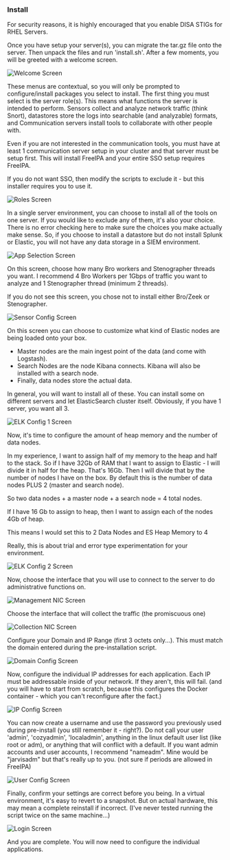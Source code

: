 ### Install

For security reasons, it is highly encouraged that you enable DISA STIGs for RHEL Servers.

Once you have setup your server(s), you can migrate the tar.gz file onto the server. Then unpack the files and run 'install.sh'. After a few moments, you will be greeted with a welcome screen.

![Welcome Screen](../assets/install/install1.png)

These menus are contextual, so you will only be prompted to configure/install packages you select to install. The first thing you must select is the server role(s). This means what functions the server is intended to perform. Sensors collect and analyze network traffic (think Snort), datastores store the logs into searchable (and analyzable) formats, and Communication servers install tools to collaborate with other people with.

Even if you are not interested in the communication tools, you must have at least 1 communication server setup in your cluster and that server must be setup first. This will install FreeIPA and your entire SSO setup requires FreeIPA.

If you do not want SSO, then modify the scripts to exclude it - but this installer requires you to use it.

![Roles Screen](../assets/install/install2.png)

In a single server environment, you can choose to install all of the tools on one server. If you would like to exclude any of them, it's also your choice. There is no error checking here to make sure the choices you make actually make sense. So, if you choose to install a datastore but do not install Splunk or Elastic, you will not have any data storage in a SIEM environment.  

![App Selection Screen](../assets/install/install3.png)

On this screen, choose how many Bro workers and Stenographer threads you want. I recommend 4 Bro Workers per 1Gbps of traffic you want to analyze and 1 Stenographer thread (minimum 2 threads).

If you do not see this screen, you chose not to install either Bro/Zeek or Stenographer.

![Sensor Config Screen](../assets/install/install4.png)

On this screen you can choose to customize what kind of Elastic nodes are being loaded onto your box.
* Master nodes are the main ingest point of the data (and come with Logstash).
* Search Nodes are the node Kibana connects. Kibana will also be installed with a search node.
* Finally, data nodes store the actual data.

In general, you will want to install all of these. You can install some on different servers and let ElasticSearch cluster itself. Obviously, if you have 1 server, you want all 3.

![ELK Config 1 Screen](../assets/install/install5.png)

Now, it's time to configure the amount of heap memory and the number of data nodes.

In my experience, I want to assign half of my memory to the heap and half to the stack. So if I have 32Gb of RAM that I want to assign to Elastic - I will divide it in half for the heap. That's 16Gb. Then I will divide that by the number of nodes I have on the box. By default this is the number of data nodes PLUS 2 (master and search node).

So two data nodes + a master node + a search node = 4 total nodes.

If I have 16 Gb to assign to heap, then I want to assign each of the nodes 4Gb of heap.

This means I would set this to 2 Data Nodes and ES Heap Memory to 4

Really, this is about trial and error type experimentation for your environment.

![ELK Config 2 Screen](../assets/install/install6.png)

Now, choose the interface that you will use to connect to the server to do administrative functions on.

![Management NIC Screen](../assets/install/install7.png)

Choose the interface that will collect the traffic (the promiscuous one)

![Collection NIC Screen](../assets/install/install8.png)

Configure your Domain and IP Range (first 3 octets only...). This must match the domain entered during the pre-installation script.

![Domain Config Screen](../assets/install/install9.png)

Now, configure the individual IP addresses for each application. Each IP must be addressable inside of your network. If they aren't, this will fail. (and you will have to start from scratch, because this configures the Docker container - which you can't reconfigure after the fact.)

![IP Config Screen](../assets/install/Install10.png)

You can now create a username and use the password you previously used during pre-install (you still remember it - right?). Do not call your user 'admin', 'cozyadmin', 'localadmin', anything in the linux default user list (like root or adm), or anything that will conflict with a default. If you want admin accounts and user accounts, I recommend "nameadm". Mine would be "jarvisadm" but that's really up to you. (not sure if periods are allowed in FreeIPA)

![User Config Screen](../assets/install/install11.png)

Finally, confirm your settings are correct before you being. In a virtual environment, it's easy to revert to a snapshot. But on actual hardware, this may mean a complete reinstall if incorrect. (I've never tested running the script twice on the same machine...)

![Login Screen](../assets/install/Install12.png)

And you are complete. You will now need to configure the individual applications.
